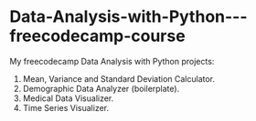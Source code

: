 # Data-Analysis-with-Python---freecodecamp-course
My freecodecamp Data Analysis with Python projects:

1. Mean, Variance and Standard Deviation Calculator.
2. Demographic Data Analyzer (boilerplate).
3. Medical Data Visualizer.
4. Time Series Visualizer.

